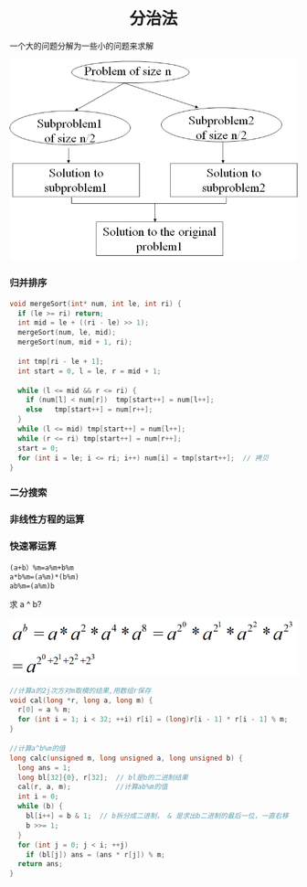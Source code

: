 


# <center>分治法</center>

一个大的问题分解为一些小的问题来求解



![](https://raw.githubusercontent.com/Fierygit/picbed/master/image-20200501152619434.png)



### 归并排序

```c
void mergeSort(int* num, int le, int ri) {
  if (le >= ri) return;
  int mid = le + ((ri - le) >> 1);
  mergeSort(num, le, mid);
  mergeSort(num, mid + 1, ri);

  int tmp[ri - le + 1];
  int start = 0, l = le, r = mid + 1;

  while (l <= mid && r <= ri) {
    if (num[l] < num[r])  tmp[start++] = num[l++];
    else   tmp[start++] = num[r++];
  }
  while (l <= mid) tmp[start++] = num[l++];
  while (r <= ri) tmp[start++] = num[r++];
  start = 0;
  for (int i = le; i <= ri; i++) num[i] = tmp[start++];  // 拷贝
}
```





### 二分搜索



### 非线性方程的运算



### 快速幂运算

```
(a+b）%m=a%m+b%m
a*b%m=(a%m)*(b%m)
ab%m=(a%m)b
```

求 a ^ b?

![](https://raw.githubusercontent.com/Fierygit/picbed/master/1.png)

```c
//计算a的2j次方对m取模的结果,用数组r保存
void cal(long *r, long a, long m) {
  r[0] = a % m;
  for (int i = 1; i < 32; ++i) r[i] = (long)r[i - 1] * r[i - 1] % m;
}

//计算a^b%m的值
long calc(unsigned m, long unsigned a, long unsigned b) {
  long ans = 1;
  long bl[32]{0}, r[32];  // bl是b的二进制结果
  cal(r, a, m);           //计算ab%m的值
  int i = 0;
  while (b) {
    bl[i++] = b & 1;  // b拆分成二进制， & 是求出b二进制的最后一位，一直右移
    b >>= 1;
  }
  for (int j = 0; j < i; ++j)
    if (bl[j]) ans = (ans * r[j]) % m;
  return ans;
}
```





